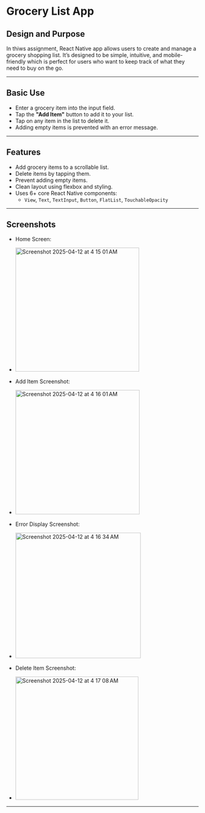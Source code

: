 # Grocery List App 

## Design and Purpose

In thiws assignment, React Native app allows users to create and manage a grocery shopping list. It’s designed to be simple, intuitive, and mobile-friendly which is perfect for users who want to keep track of what they need to buy on the go.

---

## Basic Use

- Enter a grocery item into the input field.
- Tap the **"Add Item"** button to add it to your list.
- Tap on any item in the list to delete it.
- Adding empty items is prevented with an error message.

---

## Features

- Add grocery items to a scrollable list.
- Delete items by tapping them.
- Prevent adding empty items.
- Clean layout using flexbox and styling.
- Uses 6+ core React Native components:
  - `View`, `Text`, `TextInput`, `Button`, `FlatList`, `TouchableOpacity`

---

## Screenshots

- Home Screen:
- <img width="324" alt="Screenshot 2025-04-12 at 4 15 01 AM" src="https://github.com/user-attachments/assets/ba9bf478-7187-49ed-a809-f2d66b87c431" />

- Add Item Screenshot:
- <img width="325" alt="Screenshot 2025-04-12 at 4 16 01 AM" src="https://github.com/user-attachments/assets/e545d711-dd0c-4fd1-8118-8392eb804aae" />

- Error Display Screenshot:
- <img width="328" alt="Screenshot 2025-04-12 at 4 16 34 AM" src="https://github.com/user-attachments/assets/11f0e397-a68f-463b-97a9-b3bb635db322" />

- Delete Item Screenshot:
- <img width="322" alt="Screenshot 2025-04-12 at 4 17 08 AM" src="https://github.com/user-attachments/assets/ec934aad-4108-4d69-b000-7dcf074439d5" />


---
